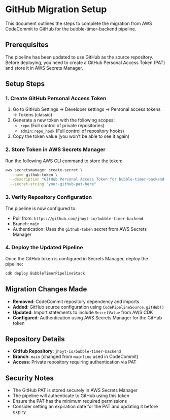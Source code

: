 # GitHub Migration Setup

This document outlines the steps to complete the migration from AWS CodeCommit to GitHub for the bubble-timer-backend pipeline.

## Prerequisites

The pipeline has been updated to use GitHub as the source repository. Before deploying, you need to create a GitHub Personal Access Token (PAT) and store it in AWS Secrets Manager.

## Setup Steps

### 1. Create GitHub Personal Access Token

1. Go to GitHub Settings → Developer settings → Personal access tokens → Tokens (classic)
2. Generate a new token with the following scopes:
   - `repo` (Full control of private repositories)
   - `admin:repo_hook` (Full control of repository hooks)
3. Copy the token value (you won't be able to see it again)

### 2. Store Token in AWS Secrets Manager

Run the following AWS CLI command to store the token:

```bash
aws secretsmanager create-secret \
  --name github-token \
  --description "GitHub Personal Access Token for bubble-timer-backend pipeline" \
  --secret-string "your-github-pat-here"
```

### 3. Verify Repository Configuration

The pipeline is now configured to:
- Pull from: `https://github.com/jhoyt-io/bubble-timer-backend`
- Branch: `main`
- Authentication: Uses the `github-token` secret from AWS Secrets Manager

### 4. Deploy the Updated Pipeline

Once the GitHub token is configured in Secrets Manager, deploy the pipeline:

```bash
cdk deploy BubbleTimerPipelineStack
```

## Migration Changes Made

- **Removed**: CodeCommit repository dependency and imports
- **Added**: GitHub source configuration using `CodePipelineSource.gitHub()`
- **Updated**: Import statements to include `SecretValue` from AWS CDK
- **Configured**: Authentication using AWS Secrets Manager for the GitHub token

## Repository Details

- **GitHub Repository**: `jhoyt-io/bubble-timer-backend`
- **Branch**: `main` (changed from `mainline` used in CodeCommit)
- **Access**: Private repository requiring authentication via PAT

## Security Notes

- The GitHub PAT is stored securely in AWS Secrets Manager
- The pipeline will authenticate to GitHub using this token
- Ensure the PAT has the minimum required permissions
- Consider setting an expiration date for the PAT and updating it before expiry
